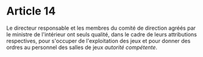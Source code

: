 # Article 14

Le directeur responsable et les membres du comité de direction agréés par le ministre de l'intérieur ont seuls qualité, dans le cadre de leurs attributions respectives, pour s'occuper de l'exploitation des jeux et pour donner des ordres au personnel des salles de jeux *autorité compétente*.
